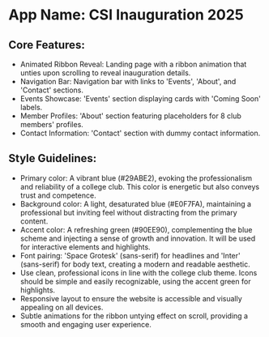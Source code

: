# **App Name**: CSI Inauguration 2025

## Core Features:

- Animated Ribbon Reveal: Landing page with a ribbon animation that unties upon scrolling to reveal inauguration details.
- Navigation Bar: Navigation bar with links to 'Events', 'About', and 'Contact' sections.
- Events Showcase: 'Events' section displaying cards with 'Coming Soon' labels.
- Member Profiles: 'About' section featuring placeholders for 8 club members' profiles.
- Contact Information: 'Contact' section with dummy contact information.

## Style Guidelines:

- Primary color: A vibrant blue (#29ABE2), evoking the professionalism and reliability of a college club. This color is energetic but also conveys trust and competence.
- Background color: A light, desaturated blue (#E0F7FA), maintaining a professional but inviting feel without distracting from the primary content.
- Accent color: A refreshing green (#90EE90), complementing the blue scheme and injecting a sense of growth and innovation. It will be used for interactive elements and highlights.
- Font pairing: 'Space Grotesk' (sans-serif) for headlines and 'Inter' (sans-serif) for body text, creating a modern and readable aesthetic.
- Use clean, professional icons in line with the college club theme. Icons should be simple and easily recognizable, using the accent green for highlights.
- Responsive layout to ensure the website is accessible and visually appealing on all devices.
- Subtle animations for the ribbon untying effect on scroll, providing a smooth and engaging user experience.